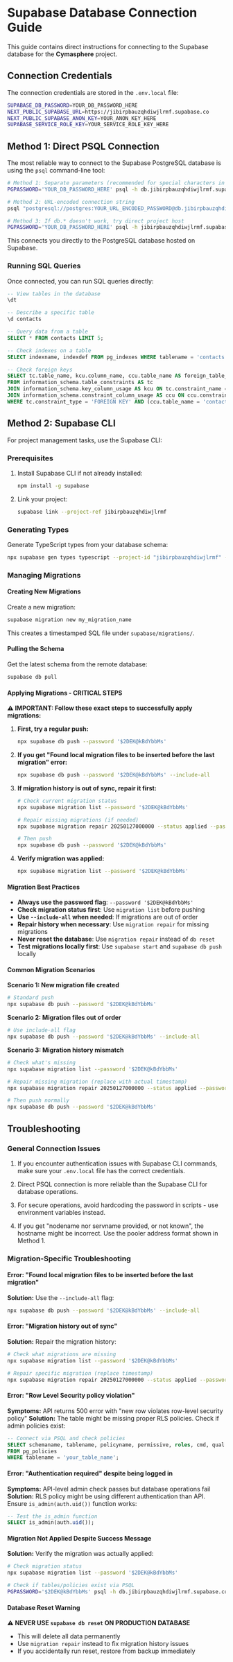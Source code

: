 # Supabase Database Connection Guide

This guide contains direct instructions for connecting to the Supabase database for the **Cymasphere** project.

## Connection Credentials

The connection credentials are stored in the `.env.local` file:

```bash
SUPABASE_DB_PASSWORD=YOUR_DB_PASSWORD_HERE
NEXT_PUBLIC_SUPABASE_URL=https://jibirpbauzqhdiwjlrmf.supabase.co
NEXT_PUBLIC_SUPABASE_ANON_KEY=YOUR_ANON_KEY_HERE
SUPABASE_SERVICE_ROLE_KEY=YOUR_SERVICE_ROLE_KEY_HERE
```

## Method 1: Direct PSQL Connection

The most reliable way to connect to the Supabase PostgreSQL database is using the `psql` command-line tool:

```bash
# Method 1: Separate parameters (recommended for special characters in password)
PGPASSWORD='YOUR_DB_PASSWORD_HERE' psql -h db.jibirpbauzqhdiwjlrmf.supabase.co -p 5432 -d postgres -U postgres

# Method 2: URL-encoded connection string
psql "postgresql://postgres:YOUR_URL_ENCODED_PASSWORD@db.jibirpbauzqhdiwjlrmf.supabase.co:5432/postgres"

# Method 3: If db.* doesn't work, try direct project host
PGPASSWORD='YOUR_DB_PASSWORD_HERE' psql -h jibirpbauzqhdiwjlrmf.supabase.co -p 5432 -d postgres -U postgres
```

This connects you directly to the PostgreSQL database hosted on Supabase.

### Running SQL Queries

Once connected, you can run SQL queries directly:

```sql
-- View tables in the database
\dt

-- Describe a specific table
\d contacts

-- Query data from a table
SELECT * FROM contacts LIMIT 5;

-- Check indexes on a table
SELECT indexname, indexdef FROM pg_indexes WHERE tablename = 'contacts';

-- Check foreign keys
SELECT tc.table_name, kcu.column_name, ccu.table_name AS foreign_table_name, ccu.column_name AS foreign_column_name 
FROM information_schema.table_constraints AS tc 
JOIN information_schema.key_column_usage AS kcu ON tc.constraint_name = kcu.constraint_name 
JOIN information_schema.constraint_column_usage AS ccu ON ccu.constraint_name = tc.constraint_name 
WHERE tc.constraint_type = 'FOREIGN KEY' AND (ccu.table_name = 'contacts' OR tc.table_name = 'contacts');
```

## Method 2: Supabase CLI

For project management tasks, use the Supabase CLI:

### Prerequisites

1. Install Supabase CLI if not already installed:
   ```bash
   npm install -g supabase
   ```

2. Link your project:
   ```bash
   supabase link --project-ref jibirpbauzqhdiwjlrmf
   ```

### Generating Types

Generate TypeScript types from your database schema:

```bash
npx supabase gen types typescript --project-id "jibirpbauzqhdiwjlrmf" --schema public > database.types.ts
```

### Managing Migrations

#### Creating New Migrations

Create a new migration:

```bash
supabase migration new my_migration_name
```

This creates a timestamped SQL file under `supabase/migrations/`.

#### Pulling the Schema

Get the latest schema from the remote database:

```bash
supabase db pull
```

#### Applying Migrations - CRITICAL STEPS

**⚠️ IMPORTANT: Follow these exact steps to successfully apply migrations:**

1. **First, try a regular push:**
   ```bash
   npx supabase db push --password '$2DEK@kBdYbbMs'
   ```

2. **If you get "Found local migration files to be inserted before the last migration" error:**
   ```bash
   npx supabase db push --password '$2DEK@kBdYbbMs' --include-all
   ```

3. **If migration history is out of sync, repair it first:**
   ```bash
   # Check current migration status
   npx supabase migration list --password '$2DEK@kBdYbbMs'
   
   # Repair missing migrations (if needed)
   npx supabase migration repair 20250127000000 --status applied --password '$2DEK@kBdYbbMs'
   
   # Then push
   npx supabase db push --password '$2DEK@kBdYbbMs'
   ```

4. **Verify migration was applied:**
   ```bash
   npx supabase migration list --password '$2DEK@kBdYbbMs'
   ```

#### Migration Best Practices

- **Always use the password flag**: `--password '$2DEK@kBdYbbMs'`
- **Check migration status first**: Use `migration list` before pushing
- **Use `--include-all` when needed**: If migrations are out of order
- **Repair history when necessary**: Use `migration repair` for missing migrations
- **Never reset the database**: Use `migration repair` instead of `db reset`
- **Test migrations locally first**: Use `supabase start` and `supabase db push` locally

#### Common Migration Scenarios

**Scenario 1: New migration file created**
```bash
# Standard push
npx supabase db push --password '$2DEK@kBdYbbMs'
```

**Scenario 2: Migration files out of order**
```bash
# Use include-all flag
npx supabase db push --password '$2DEK@kBdYbbMs' --include-all
```

**Scenario 3: Migration history mismatch**
```bash
# Check what's missing
npx supabase migration list --password '$2DEK@kBdYbbMs'

# Repair missing migration (replace with actual timestamp)
npx supabase migration repair 20250127000000 --status applied --password '$2DEK@kBdYbbMs'

# Then push normally
npx supabase db push --password '$2DEK@kBdYbbMs'
```

## Troubleshooting

### General Connection Issues

1. If you encounter authentication issues with Supabase CLI commands, make sure your `.env.local` file has the correct credentials.

2. Direct PSQL connection is more reliable than the Supabase CLI for database operations.

3. For secure operations, avoid hardcoding the password in scripts - use environment variables instead.

4. If you get "nodename nor servname provided, or not known", the hostname might be incorrect. Use the pooler address format shown in Method 1. 

### Migration-Specific Troubleshooting

#### Error: "Found local migration files to be inserted before the last migration"
**Solution:** Use the `--include-all` flag:
```bash
npx supabase db push --password '$2DEK@kBdYbbMs' --include-all
```

#### Error: "Migration history out of sync"
**Solution:** Repair the migration history:
```bash
# Check what migrations are missing
npx supabase migration list --password '$2DEK@kBdYbbMs'

# Repair specific migration (replace timestamp)
npx supabase migration repair 20250127000000 --status applied --password '$2DEK@kBdYbbMs'
```

#### Error: "Row Level Security policy violation"
**Symptoms:** API returns 500 error with "new row violates row-level security policy"
**Solution:** The table might be missing proper RLS policies. Check if admin policies exist:
```sql
-- Connect via PSQL and check policies
SELECT schemaname, tablename, policyname, permissive, roles, cmd, qual 
FROM pg_policies 
WHERE tablename = 'your_table_name';
```

#### Error: "Authentication required" despite being logged in
**Symptoms:** API-level admin check passes but database operations fail
**Solution:** RLS policy might be using different authentication than API. Ensure `is_admin(auth.uid())` function works:
```sql
-- Test the is_admin function
SELECT is_admin(auth.uid());
```

#### Migration Not Applied Despite Success Message
**Solution:** Verify the migration was actually applied:
```bash
# Check migration status
npx supabase migration list --password '$2DEK@kBdYbbMs'

# Check if tables/policies exist via PSQL
PGPASSWORD='$2DEK@kBdYbbMs' psql -h db.jibirpbauzqhdiwjlrmf.supabase.co -p 5432 -d postgres -U postgres -c "\dt"
```

#### Database Reset Warning
**⚠️ NEVER USE `supabase db reset` ON PRODUCTION DATABASE**
- This will delete all data permanently
- Use `migration repair` instead to fix migration history issues
- If you accidentally run reset, restore from backup immediately 